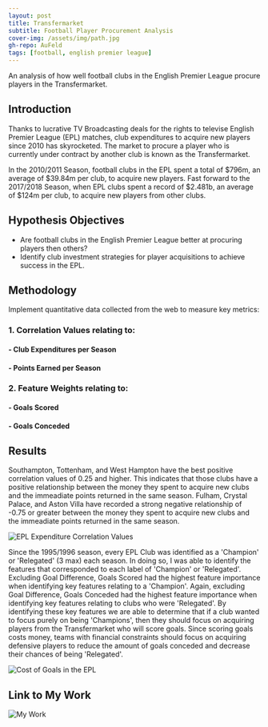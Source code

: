 ```yaml
---
layout: post
title: Transfermarket
subtitle: Football Player Procurement Analysis 
cover-img: /assets/img/path.jpg
gh-repo: AuFeld
tags: [football, english premier league]
---
```


An analysis of how well football clubs in the English Premier League procure players in the Transfermarket.

## Introduction

Thanks to lucrative TV Broadcasting deals for the rights to televise English Premier League (EPL) matches, club expenditures 
to acquire new players since 2010 has skyrocketed. The market to procure a player who is currently under contract by another
club is known as the Transfermarket.

In the 2010/2011 Season, football clubs in the EPL spent a total of $796m, an average of $39.84m per club, to acquire new
players. Fast forward to the 2017/2018 Season, when EPL clubs spent a record of $2.481b, an average of $124m per club, to
acquire new players from other clubs.

## Hypothesis Objectives

- Are football clubs in the English Premier League better at procuring players then others? 
- Identify club investment strategies for player acquisitions to achieve success in the EPL.

## Methodology

Implement quantitative data collected from the web to measure key metrics:

### 1. Correlation Values relating to:
#### - Club Expenditures per Season
#### - Points Earned per Season
### 2. Feature Weights relating to:
#### - Goals Scored
#### - Goals Conceded

## Results

Southampton, Tottenham, and West Hampton have the best positive correlation values of 0.25 and higher. This indicates that those clubs have a positive relationship between the money they spent to acquire new clubs and the immeadiate points returned in the same season. Fulham, Crystal Palace, and Aston Villa have recorded a strong negative relationship of -0.75 or greater between the money they spent to acquire new clubs and the immeadiate points returned in the same season. 

![EPL Expenditure Correlation Values](https://miro.medium.com/max/950/1*SxdtbtJL6qd54DWd94xgIw.png)

Since the 1995/1996 season, every EPL Club was identified as a 'Champion' or 'Relegated' (3 max) each season. In doing so, I was able to identify the features that corresponded to each label of 'Champion' or 'Relegated'. Excluding Goal Difference, Goals Scored had the highest feature importance when identifying key features relating to a 'Champion'. Again, excluding Goal Difference, Goals Conceded had the highest feature importance when identifying key features relating to clubs who were 'Relegated'. By identifying these key features we are able to determine that if a club wanted to focus purely on being 'Champions', then they should focus on acquiring players from the Transfermarket who will score goals. Since scoring goals costs money, teams with financial constraints should focus on acquiring defensive players to reduce the amount of goals conceded and decrease their chances of being 'Relegated'.

![Cost of Goals in the EPL](https://miro.medium.com/max/1400/1*S660ehGKfSyTzGjdQBy3xA.png)

## Link to My Work

![My Work](https://github.com/AuFeld/Transfermarket)
 
